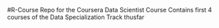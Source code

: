 #R-Course
Repo for the Coursera Data Scientist Course
Contains first 4 courses of the Data Specialization Track thusfar
